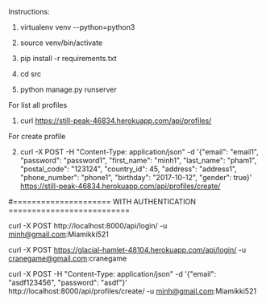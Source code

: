 Instructions:

1. virtualenv venv --python=python3

2. source venv/bin/activate

3. pip install -r requirements.txt

4. cd src

5. python manage.py runserver

For list all profiles

1. curl https://still-peak-46834.herokuapp.com/api/profiles/

For create profile

2. curl -X POST -H "Content-Type: application/json" -d '{"email": "email1", "password": "password1", "first_name": "minh1", "last_name": "pham1", "postal_code": "123124", "country_id": 45, "address": "address1", "phone_number": "phone1", "birthday": "2017-10-12", "gender": true}' https://still-peak-46834.herokuapp.com/api/profiles/create/

#===================== WITH AUTHENTICATION ==========================

curl -X POST http://localhost:8000/api/login/ -u minh@gmail.com:Miamikki521

curl -X POST  https://glacial-hamlet-48104.herokuapp.com/api/login/ -u cranegame@gmail.com:cranegame

curl -X POST -H "Content-Type: application/json" -d '{"email": "asdf123456", "password": "asdf"}' http://localhost:8000/api/profiles/create/ -u minh@gmail.com:Miamikki521